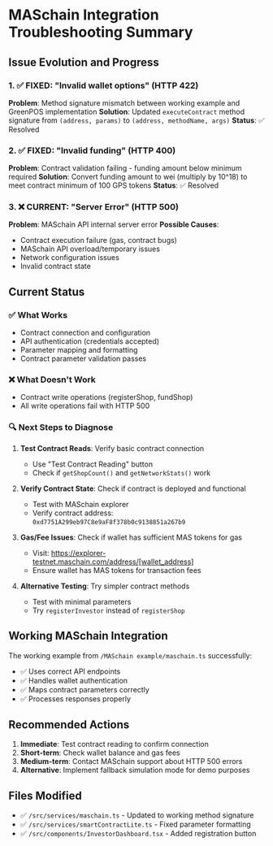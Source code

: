 # MASchain Integration Troubleshooting Summary

## Issue Evolution and Progress

### 1. ✅ FIXED: "Invalid wallet options" (HTTP 422)
**Problem**: Method signature mismatch between working example and GreenPOS implementation
**Solution**: Updated `executeContract` method signature from `(address, params)` to `(address, methodName, args)`
**Status**: ✅ Resolved

### 2. ✅ FIXED: "Invalid funding" (HTTP 400)
**Problem**: Contract validation failing - funding amount below minimum required
**Solution**: Convert funding amount to wei (multiply by 10^18) to meet contract minimum of 100 GPS tokens
**Status**: ✅ Resolved

### 3. ❌ CURRENT: "Server Error" (HTTP 500)
**Problem**: MASchain API internal server error
**Possible Causes**:
- Contract execution failure (gas, contract bugs)
- MASchain API overload/temporary issues
- Network configuration issues
- Invalid contract state

## Current Status

### ✅ What Works
- Contract connection and configuration
- API authentication (credentials accepted)
- Parameter mapping and formatting
- Contract parameter validation passes

### ❌ What Doesn't Work
- Contract write operations (registerShop, fundShop)
- All write operations fail with HTTP 500

### 🔍 Next Steps to Diagnose

1. **Test Contract Reads**: Verify basic contract connection
   - Use "Test Contract Reading" button
   - Check if `getShopCount()` and `getNetworkStats()` work

2. **Verify Contract State**: Check if contract is deployed and functional
   - Test with MASchain explorer
   - Verify contract address: `0xd7751A299eb97C8e9aF8f378b0c9138851a267b9`

3. **Gas/Fee Issues**: Check if wallet has sufficient MAS tokens for gas
   - Visit: https://explorer-testnet.maschain.com/address/[wallet_address]
   - Ensure wallet has MAS tokens for transaction fees

4. **Alternative Testing**: Try simpler contract methods
   - Test with minimal parameters
   - Try `registerInvestor` instead of `registerShop`

## Working MASchain Integration

The working example from `/MASchain example/maschain.ts` successfully:
- ✅ Uses correct API endpoints
- ✅ Handles wallet authentication
- ✅ Maps contract parameters correctly
- ✅ Processes responses properly

## Recommended Actions

1. **Immediate**: Test contract reading to confirm connection
2. **Short-term**: Check wallet balance and gas fees
3. **Medium-term**: Contact MASchain support about HTTP 500 errors
4. **Alternative**: Implement fallback simulation mode for demo purposes

## Files Modified
- ✅ `/src/services/maschain.ts` - Updated to working method signature
- ✅ `/src/services/smartContractLite.ts` - Fixed parameter formatting
- ✅ `/src/components/InvestorDashboard.tsx` - Added registration button
